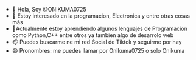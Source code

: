 - 👋 Hola, Soy @ONIKUMA0725
- 👀 Estoy interesado en la programacion, Electronica y entre otras cosas más 
- 🌱Actualmente estoy aprendiendo algunos lenguajes de Programacion como Python,C++ entre otros ya tambien algo de desarrolo web
- 📫 Puedes buscarme ne mi red Social de Tiktok y seguirme por hay
- 😄 Pronombres: me puedes llamar por Onikuma0725 o solo Onikuma

<!---
ONIKUMA0725/ONIKUMA0725 is a ✨ special ✨ repository because its `README.md` (this file) appears on your GitHub profile.
You can click the Preview link to take a look at your changes.
--->
